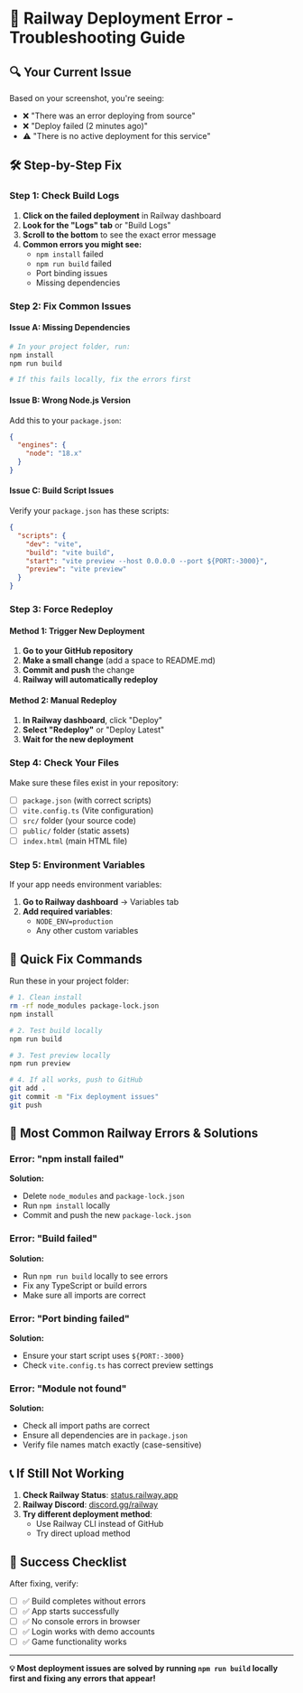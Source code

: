 # 🚨 Railway Deployment Error - Troubleshooting Guide

## 🔍 **Your Current Issue**

Based on your screenshot, you're seeing:
- ❌ "There was an error deploying from source"
- ❌ "Deploy failed (2 minutes ago)"
- ⚠️ "There is no active deployment for this service"

## 🛠️ **Step-by-Step Fix**

### **Step 1: Check Build Logs**
1. **Click on the failed deployment** in Railway dashboard
2. **Look for the "Logs" tab** or "Build Logs"
3. **Scroll to the bottom** to see the exact error message
4. **Common errors you might see:**
   - `npm install` failed
   - `npm run build` failed
   - Port binding issues
   - Missing dependencies

### **Step 2: Fix Common Issues**

#### **Issue A: Missing Dependencies**
```bash
# In your project folder, run:
npm install
npm run build

# If this fails locally, fix the errors first
```

#### **Issue B: Wrong Node.js Version**
Add this to your `package.json`:
```json
{
  "engines": {
    "node": "18.x"
  }
}
```

#### **Issue C: Build Script Issues**
Verify your `package.json` has these scripts:
```json
{
  "scripts": {
    "dev": "vite",
    "build": "vite build",
    "start": "vite preview --host 0.0.0.0 --port ${PORT:-3000}",
    "preview": "vite preview"
  }
}
```

### **Step 3: Force Redeploy**

#### **Method 1: Trigger New Deployment**
1. **Go to your GitHub repository**
2. **Make a small change** (add a space to README.md)
3. **Commit and push** the change
4. **Railway will automatically redeploy**

#### **Method 2: Manual Redeploy**
1. **In Railway dashboard**, click "Deploy"
2. **Select "Redeploy"** or "Deploy Latest"
3. **Wait for the new deployment**

### **Step 4: Check Your Files**

Make sure these files exist in your repository:
- [ ] `package.json` (with correct scripts)
- [ ] `vite.config.ts` (Vite configuration)
- [ ] `src/` folder (your source code)
- [ ] `public/` folder (static assets)
- [ ] `index.html` (main HTML file)

### **Step 5: Environment Variables**

If your app needs environment variables:
1. **Go to Railway dashboard** → Variables tab
2. **Add required variables**:
   - `NODE_ENV=production`
   - Any other custom variables

## 🔧 **Quick Fix Commands**

Run these in your project folder:

```bash
# 1. Clean install
rm -rf node_modules package-lock.json
npm install

# 2. Test build locally
npm run build

# 3. Test preview locally
npm run preview

# 4. If all works, push to GitHub
git add .
git commit -m "Fix deployment issues"
git push
```

## 🚨 **Most Common Railway Errors & Solutions**

### **Error: "npm install failed"**
**Solution:**
- Delete `node_modules` and `package-lock.json`
- Run `npm install` locally
- Commit and push the new `package-lock.json`

### **Error: "Build failed"**
**Solution:**
- Run `npm run build` locally to see errors
- Fix any TypeScript or build errors
- Make sure all imports are correct

### **Error: "Port binding failed"**
**Solution:**
- Ensure your start script uses `${PORT:-3000}`
- Check `vite.config.ts` has correct preview settings

### **Error: "Module not found"**
**Solution:**
- Check all import paths are correct
- Ensure all dependencies are in `package.json`
- Verify file names match exactly (case-sensitive)

## 📞 **If Still Not Working**

1. **Check Railway Status**: [status.railway.app](https://status.railway.app)
2. **Railway Discord**: [discord.gg/railway](https://discord.gg/railway)
3. **Try different deployment method**:
   - Use Railway CLI instead of GitHub
   - Try direct upload method

## 🎯 **Success Checklist**

After fixing, verify:
- [ ] ✅ Build completes without errors
- [ ] ✅ App starts successfully
- [ ] ✅ No console errors in browser
- [ ] ✅ Login works with demo accounts
- [ ] ✅ Game functionality works

---

**💡 Most deployment issues are solved by running `npm run build` locally first and fixing any errors that appear!**